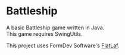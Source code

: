 # Battleship
A basic Battleship game written in Java.  
This game requires SwingUtils.  

This project uses FormDev Software's [FlatLaf](https://www.formdev.com/flatlaf/).  

<!-- ## Planned features
- LAN Multiplayer
- Player vs bot
- Save match results to an excel book -->

<!-- https://paulvanderlaken.com/2019/01/21/beating-battleships-with-algorithms-and-ai/ -->
<!-- https://www.datagenetics.com/blog/december32011/index.html -->